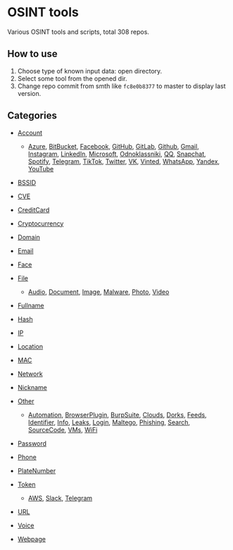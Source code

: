 # OSINT tools

Various OSINT tools and scripts, total 308 repos.

## How to use

1. Choose type of known input data: open directory.
2. Select some tool from the opened dir.
3. Change repo commit from smth like `fc8e0b8377` to master to display last version.

## Categories

- [Account](Account)

  - [Azure](Account/Azure), [BitBucket](Account/BitBucket), [Facebook](Account/Facebook), [GitHub](Account/GitHub), [GitLab](Account/GitLab), [Github](Account/Github), [Gmail](Account/Gmail), [Instagram](Account/Instagram), [LinkedIn](Account/LinkedIn), [Microsoft](Account/Microsoft), [Odnoklassniki](Account/Odnoklassniki), [QQ](Account/QQ), [Snapchat](Account/Snapchat), [Spotify](Account/Spotify), [Telegram](Account/Telegram), [TikTok](Account/TikTok), [Twitter](Account/Twitter), [VK](Account/VK), [Vinted](Account/Vinted), [WhatsApp](Account/WhatsApp), [Yandex](Account/Yandex), [YouTube](Account/YouTube)
- [BSSID](BSSID)

- [CVE](CVE)

- [CreditCard](CreditCard)

- [Cryptocurrency](Cryptocurrency)

- [Domain](Domain)

- [Email](Email)

- [Face](Face)

- [File](File)

  - [Audio](File/Audio), [Document](File/Document), [Image](File/Image), [Malware](File/Malware), [Photo](File/Photo), [Video](File/Video)
- [Fullname](Fullname)

- [Hash](Hash)

- [IP](IP)

- [Location](Location)

- [MAC](MAC)

- [Network](Network)

- [Nickname](Nickname)

- [Other](Other)

  - [Automation](Other/Automation), [BrowserPlugin](Other/BrowserPlugin), [BurpSuite](Other/BurpSuite), [Clouds](Other/Clouds), [Dorks](Other/Dorks), [Feeds](Other/Feeds), [Identifier](Other/Identifier), [Info](Other/Info), [Leaks](Other/Leaks), [Login](Other/Login), [Maltego](Other/Maltego), [Phishing](Other/Phishing), [Search](Other/Search), [SourceCode](Other/SourceCode), [VMs](Other/VMs), [WiFi](Other/WiFi)
- [Password](Password)

- [Phone](Phone)

- [PlateNumber](PlateNumber)

- [Token](Token)

  - [AWS](Token/AWS), [Slack](Token/Slack), [Telegram](Token/Telegram)
- [URL](URL)

- [Voice](Voice)

- [Webpage](Webpage)

